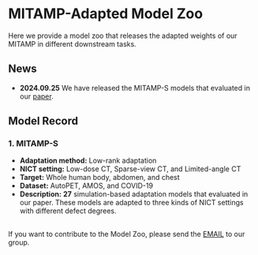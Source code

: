 # MITAMP-Adapted Model Zoo

Here we provide a model zoo that releases the adapted weights of our MITAMP in different downstream tasks.

## News
- **2024.09.25** We have released the MITAMP-S models that evaluated in our [paper](*******).

## Model Record
### 1. MITAMP-S
- **Adaptation method:** Low-rank adaptation
- **NICT setting:** Low-dose CT, Sparse-view CT, and Limited-angle CT
- **Target:** Whole human body, abdomen, and chest
- **Dataset:** AutoPET, AMOS, and COVID-19
- **Description:** **27** simulation-based adaptation models that evaluated in our paper. These models are adapted to three kinds of NICT settings with different defect degrees.

## 
If you want to contribute to the Model Zoo, please send the [EMAIL](mailto:ythe1995@163.com) to our group.
